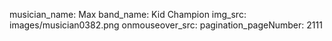 musician_name: Max
band_name: Kid Champion
img_src: images/musician0382.png
onmouseover_src: 
pagination_pageNumber: 2111